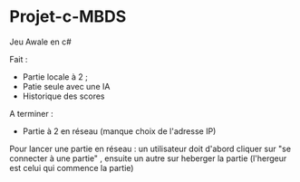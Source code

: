 ﻿# Projet-c-MBDS
Jeu Awale en c#

Fait : 

- Partie locale à 2 ;
- Patie seule avec une IA 
- Historique des scores


A terminer :

- Partie à 2 en réseau (manque choix de l'adresse IP)


Pour lancer une partie en réseau : un utilisateur doit d'abord cliquer sur "se connecter à une partie" , ensuite un autre sur heberger la partie (l'hergeur est celui qui commence la partie)
